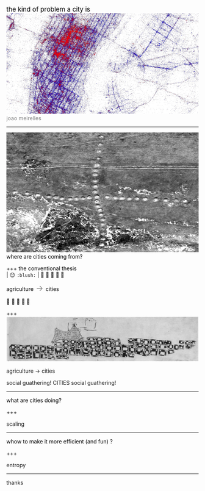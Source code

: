 
<span style="color:black; font-size: 1.2em;">the kind of problem a city is</span>
<br>
![eric_fischer](pics/erichfischer.jpg)
<br>
<span style="color:gray; font-size: 1em;">joao meirelles</span>

---
![ancient1](pics/ancient2_nasa.jpg)
<span style="color:black; font-size: 1em;">where are cities coming from?</span>
<br>

+++
<span style="color:black; font-size: 1em;">the conventional thesis</span>
<br>
| :blush: `:blush:` |
:seedling: :seedling: :seedling: :seedling: :seedling:


<span style="color:black; font-size: 1em;">agriculture</span><span style="color:grey; font-size: 1.5em;">   ->   </span><span style="color:black; font-size: 1em;">cities</span>


:seedling: :seedling: :seedling: :seedling: :seedling:

+++
![ancient1](pics/catal_map_1964.png)

agriculture -> cities


social guathering!
CITIES
social guathering!

---

<span style="color:black; font-size: 1em;">what are cities doing?</span>
<br>

+++

scaling

---

<span style="color:black; font-size: 1em;">whow to make it more efficient (and fun) ?</span>
<br>

+++

entropy

---
thanks
